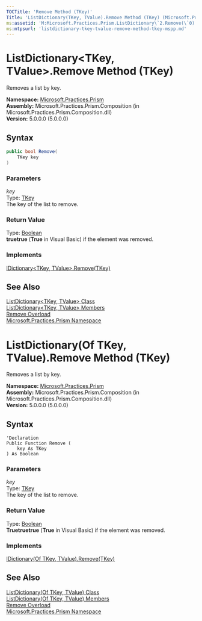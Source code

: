 ```yaml
---
TOCTitle: 'Remove Method (TKey)'
Title: 'ListDictionary(TKey, TValue).Remove Method (TKey) (Microsoft.Practices.Prism)'
ms:assetid: 'M:Microsoft.Practices.Prism.ListDictionary\`2.Remove(\`0)'
ms:mtpsurl: 'listdictionary-tkey-tvalue-remove-method-tkey-mspp.md'
---
```


# ListDictionary&lt;TKey, TValue&gt;.Remove Method (TKey)

Removes a list by key.

**Namespace:** [Microsoft.Practices.Prism](/patterns-practices/reference/mspp-namespace)  
**Assembly:** Microsoft.Practices.Prism.Composition (in Microsoft.Practices.Prism.Composition.dll)  
**Version:** 5.0.0.0 (5.0.0.0)

## Syntax

```C#
public bool Remove(
	TKey key
)
```

### Parameters

_key_  
Type: [TKey](/patterns-practices/reference/listdictionary-tkey-tvalue-class-mspp)  
The key of the list to remove.

### Return Value

Type: [Boolean](http://msdn.microsoft.com/en-us/library/a28wyd50)  
**truetrue** (**True** in Visual Basic) if the element was removed.

### Implements

[IDictionary&lt;TKey, TValue&gt;.Remove(TKey)](http://msdn.microsoft.com/en-us/library/k8s489f0)

## See Also

[ListDictionary&lt;TKey, TValue&gt; Class](/patterns-practices/reference/listdictionary-tkey-tvalue-class-mspp)  
[ListDictionary&lt;TKey, TValue&gt; Members](/patterns-practices/reference/listdictionary-tkey-tvalue-members-mspp)  
[Remove Overload](/patterns-practices/reference/listdictionary-tkey-tvalue-remove-method-mspp)  
[Microsoft.Practices.Prism Namespace](/patterns-practices/reference/mspp-namespace)  

# ListDictionary(Of TKey, TValue).Remove Method (TKey)

Removes a list by key.

**Namespace:** [Microsoft.Practices.Prism](/patterns-practices/reference/mspp-namespace)  
**Assembly:** Microsoft.Practices.Prism.Composition (in Microsoft.Practices.Prism.Composition.dll)  
**Version:** 5.0.0.0 (5.0.0.0)

## Syntax

```VB
'Declaration
Public Function Remove ( 
	key As TKey
) As Boolean
```

### Parameters

_key_  
Type: [TKey](/patterns-practices/reference/listdictionary-tkey-tvalue-class-mspp)  
The key of the list to remove.

### Return Value

Type: [Boolean](http://msdn.microsoft.com/en-us/library/a28wyd50)  
**Truetruetrue** (**True** in Visual Basic) if the element was removed.

### Implements

[IDictionary(Of TKey, TValue).Remove(TKey)](http://msdn.microsoft.com/en-us/library/k8s489f0)

## See Also

[ListDictionary(Of TKey, TValue) Class](/patterns-practices/reference/listdictionary-tkey-tvalue-class-mspp)  
[ListDictionary(Of TKey, TValue) Members](/patterns-practices/reference/listdictionary-tkey-tvalue-members-mspp)  
[Remove Overload](/patterns-practices/reference/listdictionary-tkey-tvalue-remove-method-mspp)  
[Microsoft.Practices.Prism Namespace](/patterns-practices/reference/mspp-namespace)  